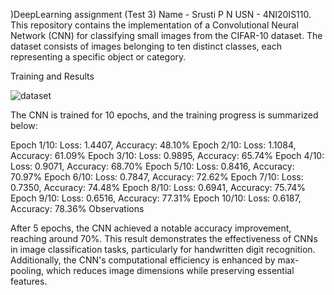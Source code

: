 )DeepLearning assignment (Test 3) Name - Srusti P N USN - 4NI20IS110. This repository contains the implementation of a Convolutional Neural Network (CNN) for classifying small images from the CIFAR-10 dataset. The dataset consists of images belonging to ten distinct classes, each representing a specific object or category.

Training and Results




![dataset](https://github.com/Srusti-patil/DL/assets/133340064/636ab8eb-548b-40b9-ba92-c764d74029be)

The CNN is trained for 10 epochs, and the training progress is summarized below:


Epoch 1/10: Loss: 1.4407, Accuracy: 48.10%
Epoch 2/10: Loss: 1.1084, Accuracy: 61.09%
Epoch 3/10: Loss: 0.9895, Accuracy: 65.74%
Epoch 4/10: Loss: 0.9071, Accuracy: 68.70%
Epoch 5/10: Loss: 0.8416, Accuracy: 70.97%
Epoch 6/10: Loss: 0.7847, Accuracy: 72.62%
Epoch 7/10: Loss: 0.7350, Accuracy: 74.48%
Epoch 8/10: Loss: 0.6941, Accuracy: 75.74%
Epoch 9/10: Loss: 0.6516, Accuracy: 77.31%
Epoch 10/10: Loss: 0.6187, Accuracy: 78.36%
Observations

After 5 epochs, the CNN achieved a notable accuracy improvement, reaching around 70%. This result demonstrates the effectiveness of CNNs in image classification tasks, particularly for handwritten digit recognition. Additionally, the CNN's computational efficiency is enhanced by max-pooling, which reduces image dimensions while preserving essential features.
